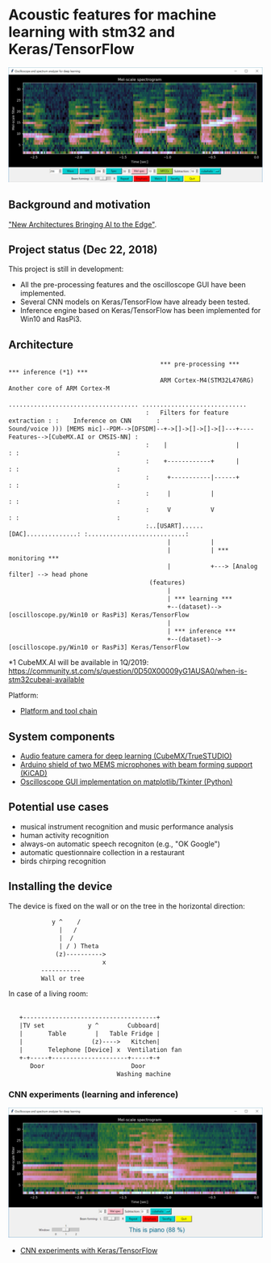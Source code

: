 # Acoustic features for machine learning with stm32 and Keras/TensorFlow

![](./oscilloscope/screenshots/piano.jpg)

## Background and motivation

["New Architectures Bringing AI to the Edge"](https://www.eetimes.com/document.asp?doc_id=1333920).

## Project status (Dec 22, 2018)

This project is still in development:
- All the pre-processing features and the oscilloscope GUI have been implemented.
- Several CNN models on Keras/TensorFlow have already been tested.
- Inference engine based on Keras/TensorFlow has been implemented for Win10 and RasPi3.

## Architecture

```
                                          *** pre-processing ***             *** inference (*1) ***
                                          ARM Cortex-M4(STM32L476RG)        Another core of ARM Cortex-M
                                      .................................... .............................
                                      :   Filters for feature extraction : :    Inference on CNN       :
Sound/voice ))) [MEMS mic]--PDM-->[DFSDM]--+->[]->[]->[]->[]---+----Features-->[CubeMX.AI or CMSIS-NN] :
                                      :    |                   |         : :                           :
                                      :    +------------+      |         : :                           :
                                      :     +-----------|------+         : :                           :
                                      :     |           |                : :                           :
                                      :     V           V                : :                           :
                                      :..[USART]......[DAC]..............: :...........................:
                                            |           |
                                            |           | *** monitoring ***
                                            |           +---> [Analog filter] --> head phone
                                       (features)
                                            |
                                            | *** learning ***
                                            +--(dataset)--> [oscilloscope.py/Win10 or RasPi3] Keras/TensorFlow
                                            |
                                            | *** inference ***
                                            +--(dataset)--> [oscilloscope.py/Win10 or RasPi3] Keras/TensorFlow
```

*1 CubeMX.AI will be available in 1Q/2019: https://community.st.com/s/question/0D50X00009yG1AUSA0/when-is-stm32cubeai-available

Platform:
- [Platform and tool chain](./PLATFORM.md)

## System components

- [Audio feature camera for deep learning (CubeMX/TrueSTUDIO)](./stm32)
- [Arduino shield of two MEMS microphones with beam forming support (KiCAD)](./kicad)
- [Oscilloscope GUI implementation on matplotlib/Tkinter (Python)](./oscilloscope)

## Potential use cases

- musical instrument recognition and music performance analysis
- human activity recognition
- always-on automatic speech recogniton (e.g., "OK Google")
- automatic questionnaire collection in a restaurant
- birds chirping recognition

## Installing the device

The device is fixed on the wall or on the tree in the horizontal direction:
```
            y ^    /
              |   /
              |  /
              | / ) Theta
             (z)---------->
                          x
         -----------
         Wall or tree
```

In case of a living room:
```

   +-------------------------------------+
   |TV set            y ^        Cubboard|
   |       Table        |   Table Fridge |
   |                   (z)---->   Kitchen|
   |       Telephone [Device] x  Ventilation fan
   +-+-----+---------------------+-----+-+
      Door                        Door
                              Washing machine

```

### CNN experiments (learning and inference)

![](./oscilloscope/screenshots/inference.jpg)

- [CNN experiments with Keras/TensorFlow](./tensorflow)
